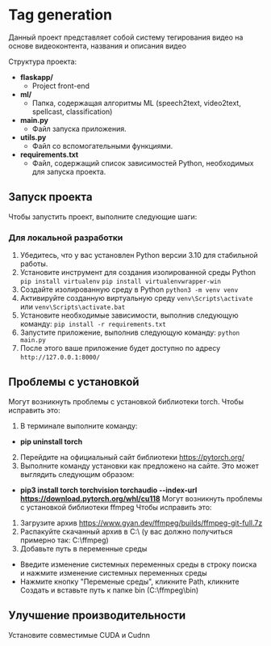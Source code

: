 # Tag generation

Данный проект представляет собой систему тегирования видео на основе видеоконтента, названия и описания видео

Структура проекта:

- **flaskapp/**
  - Project front-end
- **ml/**
  - Папка, содержащая алгоритмы ML (speech2text, video2text, spellcast, classification)
- **main.py**
  - Файл запуска приложения.
- **utils.py**
  - Файл со вспомогательными функциями.
- **requirements.txt**
  - Файл, содержащий список зависимостей Python, необходимых для запуска проекта.

## Запуск проекта

Чтобы запустить проект, выполните следующие шаги:

### **Для локальной разработки**
1. Убедитесь, что у вас установлен Python версии 3.10 для стабильной работы.
2. Установите инструмент для создания изолированной среды Python 
`pip install virtualenv`
`pip install virtualenvwrapper-win`
3. Создайте изолированную среду в Python 
`python3 -m venv venv`
4. Активируйте созданную виртуальную среду
`venv\Scripts\activate` или `venv\Scripts\activate.bat`
5. Установите необходимые зависимости, выполнив следующую команду:
`pip install -r requirements.txt`
6. Запустите приложение, выполнив следующую команду:
`python main.py`
7. После этого ваше приложение будет доступно по адресу 
`http://127.0.0.1:8000/`

## Проблемы с установкой
Могут возникнуть проблемы с установкой библиотеки torch.
Чтобы исправить это:
1. В терминале выполните команду:
- **pip uninstall torch**
2. Перейдите на официальный сайт библиотеки https://pytorch.org/
3. Выполните команду установки как предложено на сайте. Это может выглядить следующим образом:
- **pip3 install torch torchvision torchaudio --index-url https://download.pytorch.org/whl/cu118**
Могут возникнуть проблемы с установкой библиотеки ffmpeg
Чтобы исправить это:
1. Загрузите архив https://www.gyan.dev/ffmpeg/builds/ffmpeg-git-full.7z
2. Распакуйте скачанный архив в C:\ (у вас должно получиться примерно так: C:\ffmpeg)
3. Добавьте путь в переменные среды
- Введите изменение системных переменных среды в строку поиска и нажмите изменение системных переменных среды
- Нажмите кнопку "Переменые среды", кликните Path, кликните Создать и вставьте путь к папке bin (C:\ffmpeg\bin)
## Улучшение производительности
Установите совместимые CUDA и Cudnn

